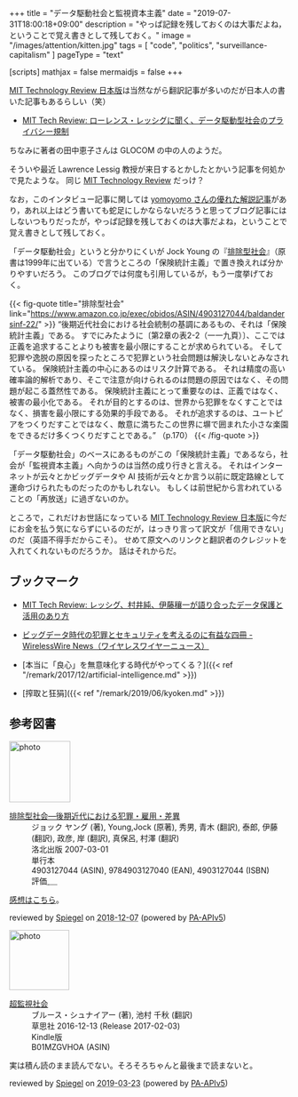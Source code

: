+++
title = "データ駆動社会と監視資本主義"
date =  "2019-07-31T18:00:18+09:00"
description = "やっぱ記録を残しておくのは大事だよね，ということで覚え書きとして残しておく。"
image = "/images/attention/kitten.jpg"
tags = [ "code", "politics", "surveillance-capitalism" ]
pageType = "text"

[scripts]
  mathjax = false
  mermaidjs = false
+++

[MIT Technology Review 日本版](https://www.technologyreview.jp/)は当然ながら翻訳記事が多いのだが日本人の書いた記事もあるらしい（笑）

- [MIT Tech Review: ローレンス・レッシグに聞く、データ駆動型社会のプライバシー規制](https://www.technologyreview.jp/s/154785/interview-with-lessig-privacy-regulation-in-the-data-driven-society/)

ちなみに著者の田中恵子さんは GLOCOM の中の人のようだ。

そういや最近 Lawrence Lessig 教授が来日するとかしたとかいう記事を何処かで見たような。
同じ [MIT Technology Review](https://www.technologyreview.jp/) だっけ？

なお，このインタビュー記事に関しては [yomoyomo さんの優れた解説記事](https://yamdas.hatenablog.com/entry/20190730/lawrencelessig "ローレンス・レッシグ教授のインタビューがしみじみ興味深い - YAMDAS現更新履歴")があり，あれ以上はどう書いても蛇足にしかならないだろうと思ってブログ記事にはしないつもりだったが，やっぱ記録を残しておくのは大事だよね，ということで覚え書きとして残しておく。

「データ駆動社会」というと分かりにくいが Jock Young の『[排除型社会](https://www.amazon.co.jp/exec/obidos/ASIN/4903127044/baldandersinf-22/)』（原書は1999年に出ている）で言うところの「保険統計主義」で置き換えれば分かりやすいだろう。
このブログでは何度も引用しているが，もう一度挙げておく。

{{< fig-quote title="排除型社会" link="https://www.amazon.co.jp/exec/obidos/ASIN/4903127044/baldandersinf-22/" >}}
<q>後期近代社会における社会統制の基調にあるもの、それは「保険統計主義」である。
すでにみたように〔第2章の表2-2（一一九頁）〕、ここでは正義を追求することよりも被害を最小限にすることが求められている。
そして犯罪や逸脱の原因を探ったところで犯罪という社会問題は解決しないとみなされている。
保険統計主義の中心にあるのはリスク計算である。
それは精度の高い確率論的解析であり、そこで注意が向けられるのは問題の原因ではなく、その問題が起こる蓋然性である。
保険統計主義にとって重要なのは、正義ではなく、被害の最小化である。
それが目的とするのは、世界から犯罪をなくすことではなく、損害を最小限にする効果的手段である。
それが追求するのは、ユートピアをつくりだすことではなく、敵意に満ちたこの世界に塀で囲まれた小さな楽園をできるだけ多くつくりだすことである。</q>
（p.170）
{{< /fig-quote >}}

「データ駆動社会」のベースにあるものがこの「保険統計主義」であるなら，社会が「監視資本主義」へ向かうのは当然の成り行きと言える。
それはインターネットが云々とかビッグデータや AI 技術が云々とか言う以前に既定路線として運命づけられたものだったのかもしれない。
もしくは前世紀から言われていることの「再放送」に過ぎないのか。

ところで，これだけお世話になっている [MIT Technology Review 日本版](https://www.technologyreview.jp/)に今だにお金を払う気にならずにいるのだが，はっきり言って訳文が「信用できない」のだ（英語不得手だからこそ）。
せめて原文へのリンクと翻訳者のクレジットを入れてくれないものだろうか。
話はそれからだ。

## ブックマーク

- [MIT Tech Review: レッシグ、村井純、伊藤穰一が語り合ったデータ保護と活用のあり方](https://www.technologyreview.jp/s/152374/the-new-context-conference-2019-tokyo-01/)
- [ビッグデータ時代の犯罪とセキュリティを考えるのに有益な四冊 - WirelessWire News（ワイヤレスワイヤーニュース）](https://wirelesswire.jp/2015/04/29831/)

- [本当に「良心」を無意味化する時代がやってくる？]({{< ref "/remark/2017/12/artificial-intelligence.md" >}})
- [搾取と狂狷]({{< ref "/remark/2019/06/kyoken.md" >}})

## 参考図書

<div class="hreview">
  <div class="photo"><a class="item url" href="https://www.amazon.co.jp/dp/4903127044?tag=baldandersinf-22&linkCode=ogi&th=1&psc=1"><img src="https://m.media-amazon.com/images/I/41uBRNdBygL._SL160_.jpg" width="110" alt="photo"></a></div>
  <dl class="fn">
    <dt><a href="https://www.amazon.co.jp/dp/4903127044?tag=baldandersinf-22&linkCode=ogi&th=1&psc=1">排除型社会―後期近代における犯罪・雇用・差異</a></dt>
    <dd>ジョック ヤング (著), Young,Jock (原著), 秀男, 青木 (翻訳), 泰郎, 伊藤 (翻訳), 政彦, 岸 (翻訳), 真保呂, 村澤 (翻訳)</dd>
    <dd>洛北出版 2007-03-01</dd>
    <dd>単行本</dd>
    <dd>4903127044 (ASIN), 9784903127040 (EAN), 4903127044 (ISBN)</dd>
    <dd>評価<abbr class="rating fa-sm" title="5">&nbsp;<i class="fas fa-star"></i>&nbsp;<i class="fas fa-star"></i>&nbsp;<i class="fas fa-star"></i>&nbsp;<i class="fas fa-star"></i>&nbsp;<i class="fas fa-star"></i></abbr></dd>
  </dl>
  <p class="description"><a href="https://baldanders.info/blog/000410/">感想はこちら</a>。</p>
  <p class="powered-by">reviewed by <a href='#maker' class='reviewer'>Spiegel</a> on <abbr class="dtreviewed" title="2018-12-07">2018-12-07</abbr> (powered by <a href="https://affiliate.amazon.co.jp/assoc_credentials/home">PA-APIv5</a>)</p>
</div>

<div class="hreview">
  <div class="photo"><a class="item url" href="https://www.amazon.co.jp/dp/B01MZGVHOA?tag=baldandersinf-22&linkCode=ogi&th=1&psc=1"><img src="https://m.media-amazon.com/images/I/51T6PBdGbyL._SL160_.jpg" width="108" alt="photo"></a></div>
  <dl class="fn">
    <dt><a href="https://www.amazon.co.jp/dp/B01MZGVHOA?tag=baldandersinf-22&linkCode=ogi&th=1&psc=1">超監視社会</a></dt>
    <dd>ブルース・シュナイアー (著), 池村 千秋 (翻訳)</dd>
    <dd>草思社 2016-12-13 (Release 2017-02-03)</dd>
    <dd>Kindle版</dd>
    <dd>B01MZGVHOA (ASIN)</dd>
  </dl>
  <p class="description">実は積ん読のまま読んでない。そろそろちゃんと最後まで読まないと。</p>
  <p class="powered-by">reviewed by <a href='#maker' class='reviewer'>Spiegel</a> on <abbr class="dtreviewed" title="2019-03-23">2019-03-23</abbr> (powered by <a href="https://affiliate.amazon.co.jp/assoc_credentials/home">PA-APIv5</a>)</p>
</div>
